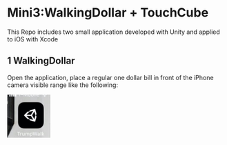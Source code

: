 # Mini3:WalkingDollar + TouchCube

This Repo includes two small application developed with Unity and applied to iOS with Xcode

## 1 WalkingDollar

Open the application, place a regular one dollar bill in front of the iPhone camera visible range like the following:

<img align="left" width="100" height="100" src="/WalkingDollar/app2.jpeg">

